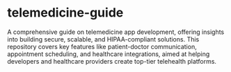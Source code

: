 # telemedicine-guide
A comprehensive guide on telemedicine app development, offering insights into building secure, scalable, and HIPAA-compliant solutions. This repository covers key features like patient-doctor communication, appointment scheduling, and healthcare integrations, aimed at helping developers and healthcare providers create top-tier telehealth platforms.
